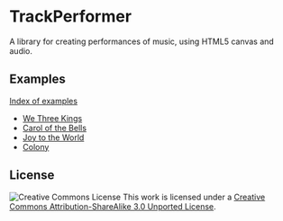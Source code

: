 # TrackPerformer

A library for creating performances of music, using HTML5 canvas and audio.

## Examples
[Index of examples](http://barryvan.github.com/trackPerformer/)

- [We Three Kings](http://barryvan.github.com/trackPerformer/kings.html)
- [Carol of the Bells](http://barryvan.github.com/trackPerformer/bells.html)
- [Joy to the World](http://barryvan.github.com/trackPerformer/joy.html)
- [Colony](http://barryvan.github.com/trackPerformer/colony.html)

## License
![Creative Commons License](http://i.creativecommons.org/l/by-sa/3.0/88x31.png)
This work is licensed under a [Creative Commons Attribution-ShareAlike 3.0 Unported License](http://creativecommons.org/licenses/by-sa/3.0/).